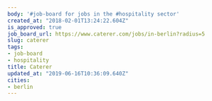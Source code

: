 ```yaml
---
body: '#job-board for jobs in the #hospitality sector'
created_at: "2018-02-01T13:24:22.604Z"
is_approved: true
job_board_url: https://www.caterer.com/jobs/in-berlin?radius=5
slug: caterer
tags:
- job-board
- hospitality
title: Caterer
updated_at: "2019-06-16T10:36:09.640Z"
cities:
- berlin
---
```

